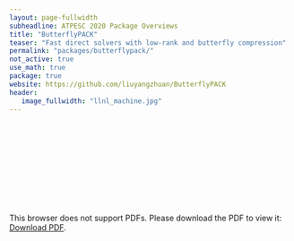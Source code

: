 ```yaml
---
layout: page-fullwidth
subheadline: ATPESC 2020 Package Overviews
title: "ButterflyPACK"
teaser: "Fast direct solvers with low-rank and butterfly compression"
permalink: "packages/butterflypack/"
not_active: true
use_math: true
package: true
website: https://github.com/liuyangzhuan/ButterflyPACK
header:
   image_fullwidth: "llnl_machine.jpg"
---
```


<div id="1slide" style="position: relative;padding-bottom: 57%;height: 0;overflow: hidden;max-width: 100%;">
    <object data="overview.pdf" type="application/pdf" style="position: absolute;top: 0;left: 0;width: 100%;height: 100%;">
        <embed src="overview.pdf" type="application/pdf">
            <p>This browser does not support PDFs. Please download the PDF to view it: <a href="overview.pdf">Download PDF</a>.</p>
        </embed>
    </object>
</div>